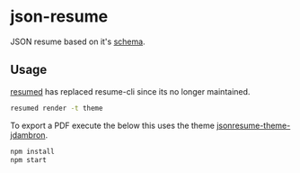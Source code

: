 # json-resume

JSON resume based on it's [schema](https://jsonresume.org/schema).

## Usage

[resumed](https://github.com/rbardini/resumed) has replaced resume-cli since its no longer maintained.

```bash
resumed render -t theme
```

To export a PDF execute the below this uses the theme [jsonresume-theme-jdambron](https://www.npmjs.com/package/jsonresume-theme-jdambron).

```bash
npm install
npm start
```

